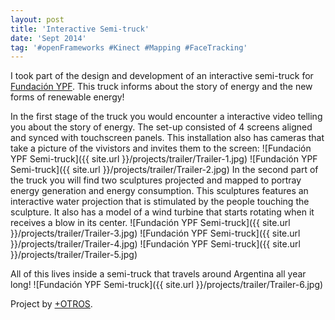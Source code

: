 ```yaml
---
layout: post
title: 'Interactive Semi-truck'
date: 'Sept 2014'
tag: '#openFrameworks #Kinect #Mapping #FaceTracking'
---
```

I took part of the design and development of an interactive semi-truck for [Fundación YPF](http://www.fundacionypf.org/). This truck informs about the story of energy and the new forms of renewable energy!

In the first stage of the truck you would encounter a interactive video telling you about the story of energy. The set-up consisted of 4 screens aligned and synced with touchscreen panels. This installation also has cameras that take a picture of the vivistors and invites them to the screen:
![Fundación YPF Semi-truck]({{ site.url }}/projects/trailer/Trailer-1.jpg)
![Fundación YPF Semi-truck]({{ site.url }}/projects/trailer/Trailer-2.jpg)
In the second part of the truck you will find two sculptures projected and mapped to portray energy generation and energy consumption. This sculptures features an interactive water projection that is stimulated by the people touching the sculpture. It also has a model of a wind turbine that starts rotating when it receives a blow in its center.
![Fundación YPF Semi-truck]({{ site.url }}/projects/trailer/Trailer-3.jpg)
![Fundación YPF Semi-truck]({{ site.url }}/projects/trailer/Trailer-4.jpg)
![Fundación YPF Semi-truck]({{ site.url }}/projects/trailer/Trailer-5.jpg)

All of this lives inside a semi-truck that travels around Argentina all year long!
![Fundación YPF Semi-truck]({{ site.url }}/projects/trailer/Trailer-6.jpg)

Project by [+OTROS](http://masotros.com/).
